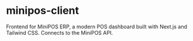# minipos-client
Frontend for MiniPOS ERP, a modern POS dashboard built with Next.js and Tailwind CSS. Connects to the MiniPOS API.
